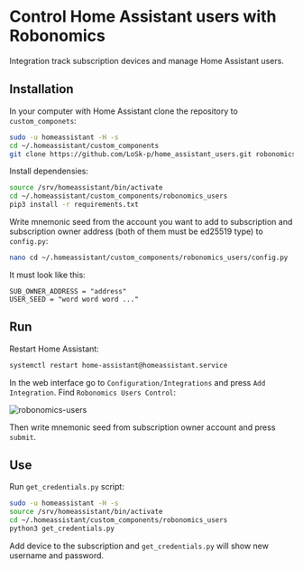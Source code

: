 # Control Home Assistant users with Robonomics

Integration track subscription devices and manage Home Assistant users.

## Installation

In your computer with Home Assistant clone the repository to `custom_componets`:

```bash
sudo -u homeassistant -H -s
cd ~/.homeassistant/custom_components
git clone https://github.com/LoSk-p/home_assistant_users.git robonomics_users
```

Install dependensies:

```bash
source /srv/homeassistant/bin/activate
cd ~/.homeassistant/custom_components/robonomics_users
pip3 install -r requirements.txt
```

Write mnemonic seed from the account you want to add to subscription and subscription owner address (both of them must be ed25519 type) to `config.py`:
```bash
nano cd ~/.homeassistant/custom_components/robonomics_users/config.py
```
It must look like this:
```
SUB_OWNER_ADDRESS = "address"
USER_SEED = "word word word ..."
```

## Run

Restart Home Assistant:

```bash
systemctl restart home-assistant@homeassistant.service
```

In the web interface go to `Configuration/Integrations` and press `Add Integration`. Find `Robonomics Users Control`:

![robonomics-users]()

Then write mnemonic seed from subscription owner account and press `submit`.

## Use

Run `get_credentials.py` script:
```bash
sudo -u homeassistant -H -s
source /srv/homeassistant/bin/activate
cd ~/.homeassistant/custom_components/robonomics_users
python3 get_credentials.py
````

Add device to the subscription and `get_credentials.py` will show new username and password.